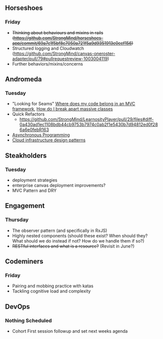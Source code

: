 ## Horseshoes
### Friday
* ~~Thinking about behaviours and mixins in rails (https://github.com/StrongMind/horseshoes-app/commit/69a7c1f5bf8c7050a721f5a9d9351913c0cef156)~~
* Structured logging and Cloudwatch (https://github.com/StrongMind/canvas-oneroster-adapter/pull/79#pullrequestreview-1003004119)
* Further behaviors/mixins/concerns

## Andromeda
### Tuesday
* "Looking for Seams" [Where does my code belong in an MVC framework](mvc_framework_seams.md), [How do I break apart massive classes](creating_single_responsibilities.md)
* Quick Refactors
  * https://github.com/StrongMind/LearnosityPlayer/pull/29/files#diff-0a430ad1ec1108bdb44cb9753b7974c0ab2f1e5430b7d94812ed0f286a6e0febR163
* [Asynchronous Programming](asynchronous.md)
* [Cloud infrastructure design patterns](cloud_design.md)

## Steakholders
### Tuesday
* deployment strategies
* enterprise canvas deployment improvements?
* MVC Pattern and DRY

## Engagement
### Thursday
* The observer pattern (and specifically in RxJS)
* Highly nested components (should these exist? When should they? What should we do instead if not? How do we handle them if so?)
* ~~RESTful interfaces and what is a resource?~~ (Revisit in June?)

## Codeminers
### Friday
* Pairing and mobbing practice with katas
* Tackling cognitive load and complexity

## DevOps
### Nothing Scheduled
* Cohort First session followup and set next weeks agenda
